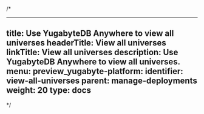 /*

---
title: Use YugabyteDB Anywhere to view all universes
headerTitle: View all universes
linkTitle: View all universes
description: Use YugabyteDB Anywhere to view all universes.
menu:
  preview_yugabyte-platform:
    identifier: view-all-universes
    parent: manage-deployments
    weight: 20
type: docs
---

*/
